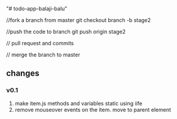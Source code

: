 "# todo-app-balaji-balu"

//fork a branch from master 
git checkout branch -b stage2

//push the code to branch
git push origin stage2

// pull request and commits

// merge the branch to master 

## changes 

### v0.1
1. make item.js methods and variables static using iife
2. remove mouseover events on the item. move to parent element 
